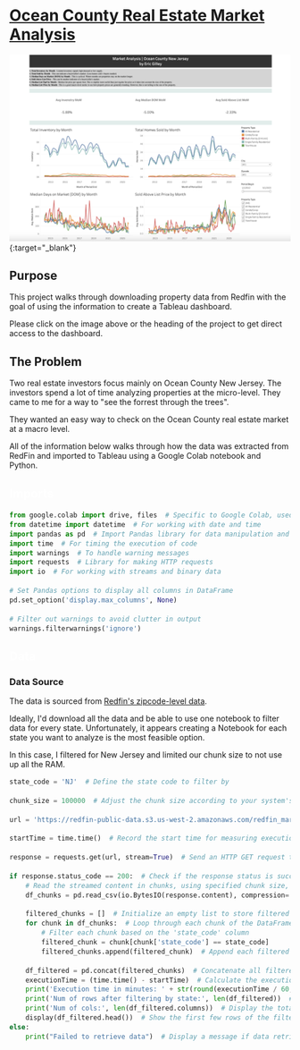 # <a href="https://public.tableau.com/views/OceanCountyRealEstateMarketOverview/OceanCountyDashboard?:language=en-US&:display_count=n&:origin=viz_share_link" target="_blank">Ocean County Real Estate Market Analysis</a>


[![A dashboard showing real estate information for Ocean County New Jersey](images/Dashboard.png?raw=true)](https://public.tableau.com/views/OceanCountyRealEstateMarketOverview/OceanCountyDashboard?:language=en-US&:display_count=n&:origin=viz_share_link){:target="_blank"}

## Purpose

This project walks through downloading property data from Redfin with the goal of using the information to create a Tableau dashboard.

Please click on the image above or the heading of the project to get direct access to the dashboard.

## The Problem

Two real estate investors focus mainly on Ocean County New Jersey. The investors spend a lot of time analyzing properties at the micro-level. They came to me for a way to "see the forrest through the trees".

They wanted an easy way to check on the Ocean County real estate market at a macro level.

All of the information below walks through how the data was extracted from RedFin and imported to Tableau using a Google Colab notebook and Python.

## <font color="white">Imports</font>

```Python
from google.colab import drive, files  # Specific to Google Colab, used for file management
from datetime import datetime  # For working with date and time
import pandas as pd  # Import Pandas library for data manipulation and analysis
import time  # For timing the execution of code
import warnings  # To handle warning messages
import requests  # Library for making HTTP requests
import io  # For working with streams and binary data

# Set Pandas options to display all columns in DataFrame
pd.set_option('display.max_columns', None)

# Filter out warnings to avoid clutter in output
warnings.filterwarnings('ignore')
```
## <font color="white">Data</font>

### Data Source

The data is sourced from [Redfin's zipcode-level data](https://www.redfin.com/news/data-center/).

Ideally, I'd download all the data and be able to use one notebook to filter data for every state. Unfortunately, it appears creating a Notebook for each state you want to analyze is the most feasible option.

In this case, I filtered for New Jersey and limited our chunk size to not use up all the RAM.

```Python
state_code = 'NJ'  # Define the state code to filter by

chunk_size = 100000  # Adjust the chunk size according to your system's memory capacity

url = 'https://redfin-public-data.s3.us-west-2.amazonaws.com/redfin_market_tracker/zip_code_market_tracker.tsv000.gz'

startTime = time.time()  # Record the start time for measuring execution time

response = requests.get(url, stream=True)  # Send an HTTP GET request to the URL, streaming the response content

if response.status_code == 200:  # Check if the response status is successful
    # Read the streamed content in chunks, using specified chunk size, and handle potential problematic lines
    df_chunks = pd.read_csv(io.BytesIO(response.content), compression='gzip', sep='\t', chunksize=chunk_size, on_bad_lines='skip')

    filtered_chunks = []  # Initialize an empty list to store filtered chunks of the DataFrame
    for chunk in df_chunks:  # Loop through each chunk of the DataFrame
        # Filter each chunk based on the 'state_code' column
        filtered_chunk = chunk[chunk['state_code'] == state_code]
        filtered_chunks.append(filtered_chunk)  # Append each filtered chunk to the list

    df_filtered = pd.concat(filtered_chunks)  # Concatenate all filtered chunks into a single DataFrame
    executionTime = (time.time() - startTime)  # Calculate the execution time
    print('Execution time in minutes: ' + str(round(executionTime / 60, 2)))  # Display the execution time in minutes
    print('Num of rows after filtering by state:', len(df_filtered))  # Display the total number of rows in the filtered DataFrame
    print('Num of cols:', len(df_filtered.columns))  # Display the total number of columns in the filtered DataFrame
    display(df_filtered.head())  # Show the first few rows of the filtered DataFrame
else:
    print("Failed to retrieve data")  # Display a message if data retrieval fails
```


